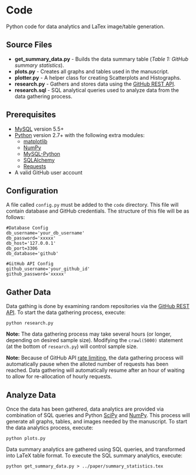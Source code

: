 # Code

Python code for data analytics and LaTex image/table generation.

## Source Files
* __get_summary_data.py__ - Builds the data summary table (_Table 1: GitHub summary statistics_).
* __plots.py__ - Creates all graphs and tables used in the manuscript.
* __plotter.py__ - A helper class for creating Scatterplots and Histographs.
* __research.py__ - Gathers and stores data using the [GitHub REST API](https://developer.github.com/v3/).
* __research.sql__ - SQL analytical queries used to analyze data from the data gathering process.

## Prerequisites
* [MySQL](http://www.mysql.com/) version 5.5+
* [Python](https://www.python.org/) version 2.7+ with the following extra modules:
    * [matplotlib](http://matplotlib.org/)
    * [NumPy](http://www.numpy.org/)
    * [MySQL-Python](http://mysql-python.sourceforge.net/)
    * [SQLAlchemy](http://www.sqlalchemy.org/)
    * [Requests](http://docs.python-requests.org/)
* A valid GitHub user account

## Configuration
A file called ```config.py``` must be added to the ```code``` directory. This file will contain database and GitHub credentials. The structure of this file will be as follows:

```
#Database Config
db_username='your_db_username'
db_password='xxxxx'
db_host='127.0.0.1'
db_port=3306
db_database='github'

#GitHub API Config
github_username='your_github_id'
github_password='xxxxx'
```

## Gather Data
Data gathing is done by examining random repositories via the [GitHub REST API](https://developer.github.com/v3/). To start the data gathering process, execute:

    python research.py
    
__Note:__ The data gathering process may take several hours (or longer, depending on desired sample size). Modifying the ```crawl(5000)``` statement (at the bottom of ```research.py```) will control sample size.

__Note:__ Because of GitHub API [rate limiting](https://developer.github.com/v3/#rate-limiting), the data gathering process will automatically pause when the alloted number of requests has been reached. Data gathering will automatically resume after an hour of waiting to allow for re-allocation of hourly requests.
    
## Analyze Data
Once the data has been gathered, data analytics are provided via combination of SQL queries and Python [SciPy](http://www.scipy.org/) and [NumPy](http://www.numpy.org/). This process will generate all graphs, tables, and images needed by the manuscript. To start the data analytics process, execute:

    python plots.py

Data summary analytics are gathered using SQL queries, and transformed into LaTeX table format. To execute the SQL summary analytics, execute:

    python get_summary_data.py > ../paper/summary_statistics.tex
